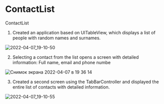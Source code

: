 # ContactList
ContactList
1. Created an application based on UITableView, which displays a list of people with random names and surnames.

![2022-04-07_19-10-50](https://user-images.githubusercontent.com/93527566/162252101-124ebef3-4678-4ecb-b78c-3570ea310fbf.png)

2. Selecting a contact from the list opens a screen with detailed information: Full name, email and phone numbe

![Снимок экрана 2022-04-07 в 19 36 14](https://user-images.githubusercontent.com/93527566/162253422-ed819696-b9d8-4ea8-90a0-f5a0f06435ac.png)

3. Created a second screen using the TabBarController and displayed the entire list of contacts with detailed information. 

![2022-04-07_19-10-55](https://user-images.githubusercontent.com/93527566/162252694-2fb84d91-abdd-43b7-b0b1-6b506a57c410.png)
